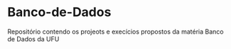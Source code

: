 # Banco-de-Dados
Repositório contendo os projeots e execícios propostos da matéria Banco de Dados da UFU
